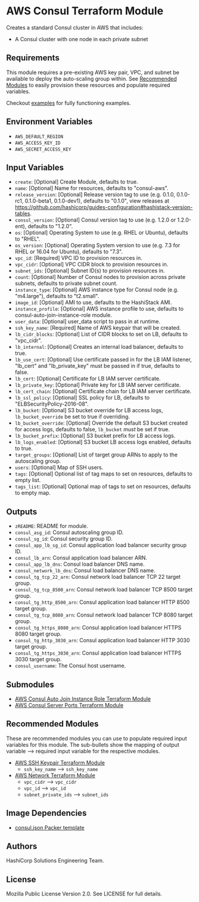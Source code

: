 # AWS Consul Terraform Module

Creates a standard Consul cluster in AWS that includes:

- A Consul cluster with one node in each private subnet

## Requirements

This module requires a pre-existing AWS key pair, VPC, and subnet be available to deploy the auto-scaling group within. See [Recommended Modules](#recommended-modules) to easily provision these resources and populate required variables.

Checkout [examples](./examples) for fully functioning examples.

## Environment Variables

- `AWS_DEFAULT_REGION`
- `AWS_ACCESS_KEY_ID`
- `AWS_SECRET_ACCESS_KEY`

## Input Variables

- `create`: [Optional] Create Module, defaults to true.
- `name`: [Optional] Name for resources, defaults to "consul-aws".
- `release_version`: [Optional] Release version tag to use (e.g. 0.1.0, 0.1.0-rc1, 0.1.0-beta1, 0.1.0-dev1), defaults to "0.1.0", view releases at https://github.com/hashicorp/guides-configuration#hashistack-version-tables.
- `consul_version`: [Optional] Consul version tag to use (e.g. 1.2.0 or 1.2.0-ent), defaults to "1.2.0".
- `os`: [Optional] Operating System to use (e.g. RHEL or Ubuntu), defaults to "RHEL".
- `os_version`: [Optional] Operating System version to use (e.g. 7.3 for RHEL or 16.04 for Ubuntu), defaults to "7.3".
- `vpc_id`: [Required] VPC ID to provision resources in.
- `vpc_cidr`: [Optional] VPC CIDR block to provision resources in.
- `subnet_ids`: [Optional] Subnet ID(s) to provision resources in.
- `count`: [Optional] Number of Consul nodes to provision across private subnets, defaults to private subnet count.
- `instance_type`: [Optional] AWS instance type for Consul node (e.g. "m4.large"), defaults to "t2.small".
- `image_id`: [Optional] AMI to use, defaults to the HashiStack AMI.
- `instance_profile`: [Optional] AWS instance profile to use, defaults to consul-auto-join-instance-role module.
- `user_data`: [Optional] user_data script to pass in at runtime.
- `ssh_key_name`: [Required] Name of AWS keypair that will be created.
- `lb_cidr_blocks`: [Optional] List of CIDR blocks to set on LB, defaults to "vpc_cidr".
- `lb_internal`: [Optional] Creates an internal load balancer, defaults to true.
- `lb_use_cert`: [Optional] Use certificate passed in for the LB IAM listener, "lb_cert" and "lb_private_key" must be passed in if true, defaults to false.
- `lb_cert`: [Optional] Certificate for LB IAM server certificate.
- `lb_private_key`: [Optional] Private key for LB IAM server certificate.
- `lb_cert_chain`: [Optional] Certificate chain for LB IAM server certificate.
- `lb_ssl_policy`: [Optional] SSL policy for LB, defaults to "ELBSecurityPolicy-2016-08".
- `lb_bucket`: [Optional] S3 bucket override for LB access logs, `lb_bucket_override` be set to true if overriding.
- `lb_bucket_override`: [Optional] Override the default S3 bucket created for access logs, defaults to false, `lb_bucket` _must_ be set if true.
- `lb_bucket_prefix`: [Optional] S3 bucket prefix for LB access logs.
- `lb_logs_enabled`: [Optional] S3 bucket LB access logs enabled, defaults to true.
- `target_groups`: [Optional] List of target group ARNs to apply to the autoscaling group.
- `users`: [Optional] Map of SSH users.
- `tags`: [Optional] Optional list of tag maps to set on resources, defaults to empty list.
- `tags_list`: [Optional] Optional map of tags to set on resources, defaults to empty map.

## Outputs

- `zREADME`: README for module.
- `consul_asg_id`: Consul autoscaling group ID.
- `consul_sg_id`: Consul security group ID.
- `consul_app_lb_sg_id`: Consul application load balancer security group ID.
- `consul_lb_arn`: Consul application load balancer ARN.
- `consul_app_lb_dns`: Consul load balancer DNS name.
- `consul_network_lb_dns`: Consul load balancer DNS name.
- `consul_tg_tcp_22_arn`: Consul network load balancer TCP 22 target group.
- `consul_tg_tcp_8500_arn`: Consul network load balancer TCP 8500 target group.
- `consul_tg_http_8500_arn`: Consul application load balancer HTTP 8500 target group.
- `consul_tg_tcp_8080_arn`: Consul network load balancer TCP 8080 target group.
- `consul_tg_https_8080_arn`: Consul application load balancer HTTPS 8080 target group.
- `consul_tg_http_3030_arn`: Consul application load balancer HTTP 3030 target group.
- `consul_tg_https_3030_arn`: Consul application load balancer HTTPS 3030 target group.
- `consul_username`: The Consul host username.

## Submodules

- [AWS Consul Auto Join Instance Role Terraform Module](https://github.com/hashicorp-modules/consul-auto-join-instance-role)
- [AWS Consul Server Ports Terraform Module](https://github.com/hashicorp-modules/consul-server-ports-aws)

## Recommended Modules

These are recommended modules you can use to populate required input variables for this module. The sub-bullets show the mapping of output variable --> required input variable for the respective modules.

- [AWS SSH Keypair Terraform Module](https://github.com/hashicorp-modules/ssh-keypair-aws)
  - `ssh_key_name` --> `ssh_key_name`
- [AWS Network Terraform Module](https://github.com/hashicorp-modules/network-aws/)
  - `vpc_cidr` --> `vpc_cidr`
  - `vpc_id` --> `vpc_id`
  - `subnet_private_ids` --> `subnet_ids`

## Image Dependencies

- [consul.json Packer template](https://github.com/hashicorp/guides-configuration/blob/master/consul/consul.json)

## Authors

HashiCorp Solutions Engineering Team.

## License

Mozilla Public License Version 2.0. See LICENSE for full details.
